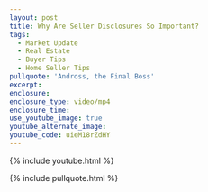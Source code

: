 ```yaml
---
layout: post
title: Why Are Seller Disclosures So Important?
tags:
  - Market Update
  - Real Estate
  - Buyer Tips
  - Home Seller Tips
pullquote: 'Andross, the Final Boss'
excerpt:
enclosure:
enclosure_type: video/mp4
enclosure_time:
use_youtube_image: true
youtube_alternate_image:
youtube_code: uieM18rZdHY
---
```

{% include youtube.html %}

{% include pullquote.html %}

